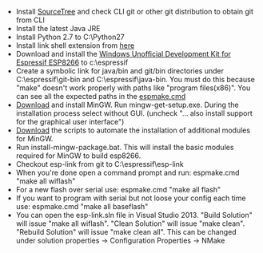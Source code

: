 * Install [SourceTree](https://www.sourcetreeapp.com) and check CLI git or other git distribution to obtain git from CLI
* Install the latest Java JRE
* Install Python 2.7 to C:\Python27
* Install link shell extension from [here](http://schinagl.priv.at/nt/hardlinkshellext/linkshellextension.html)
* Download and install the [Windows Unofficial Development Kit for Espressif ESP8266](http://programs74.ru/get.php?file=EspressifESP8266DevKit) to c:\espressif
* Create a symbolic link for java/bin and git/bin directories under C:\espressif\git-bin and C:\espressif\java-bin. You must do this because "make" doesn't work properly with paths like "program files(x86)".  You can see all the expected paths in the [espmake.cmd](https://github.com/UMN-VR/GoldyLink/blob/master/espmake.cmd)
* [Download](http://sourceforge.net/projects/mingw/files/Installer/) and install MinGW. Run mingw-get-setup.exe.  During the installation process select without GUI.  (uncheck "... also install support for the graphical user interface")
* [Download](http://programs74.ru/get.php?file=EspressifESP8266DevKitAddon) the scripts to automate the installation of additional modules for MinGW.
* Run install-mingw-package.bat. This will install the basic modules required for MinGW to build esp8266.
* Checkout esp-link from git to C:\espressif\esp-link 
* When you're done open a command prompt and run: espmake.cmd "make all wiflash" 
* For a new flash over serial use: espmake.cmd "make all flash"
* If you want to program with serial but not loose your config each time use: espmake.cmd "make all baseflash"
* You can open the esp-link.sln file in Visual Studio 2013.  "Build Solution" will issue "make all wiflash".  "Clean Solution" will issue "make clean".  "Rebuild Solution" will issue "make clean all".  This can be changed under solution properties -> Configuration Properties -> NMake